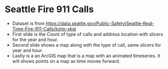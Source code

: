 # Seattle Fire 911 Calls

* Dataset is from https://data.seattle.gov/Public-Safety/Seattle-Real-Time-Fire-911-Calls/kzjm-xkqj 
* First slide is the Count of type of calls and address location with slicers for the year and hour. 
* Second slide shows a map along with the type of call, same slicers for year and hour.
* Lastly is a an ArcGIS map that is a map with an animated timeseries. It will shows points on a map as time moves forward. 

